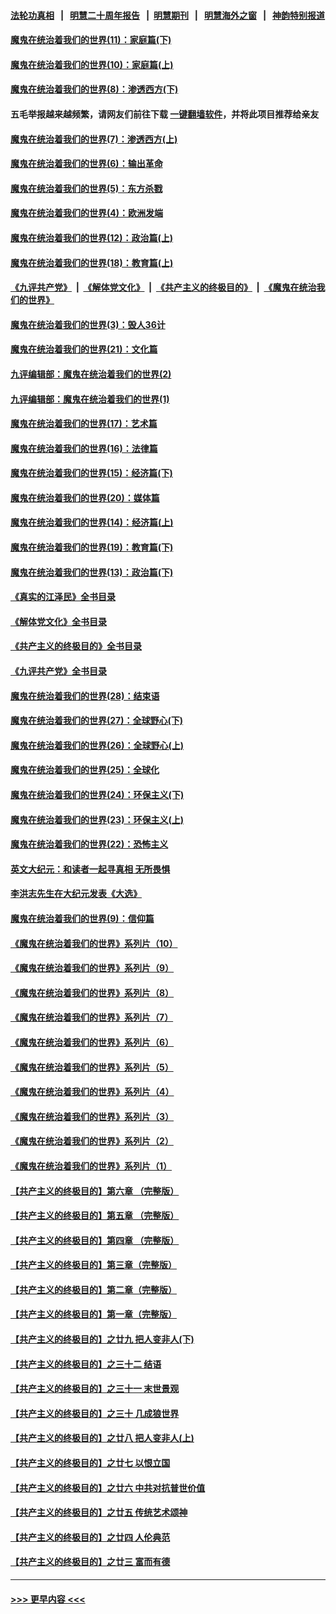 #### [法轮功真相](https://github.com/gfw-breaker/truth/blob/master/README.md?t=0) &nbsp;&nbsp;|&nbsp;&nbsp; [明慧二十周年报告](https://github.com/gfw-breaker/mh-reports/blob/master/README.md?t=0) &nbsp;&nbsp;|&nbsp;&nbsp;[明慧期刊](https://github.com/gfw-breaker/mh-qikan) &nbsp;&nbsp;|&nbsp;&nbsp; [明慧海外之窗](https://github.com/gfw-breaker/mh-news/blob/master/README.md?t=0) &nbsp;&nbsp;|&nbsp;&nbsp; [神韵特别报道](https://github.com/gfw-breaker/mh-news/blob/master/shenyun.md?t=0)
#### [魔鬼在统治着我们的世界(11)：家庭篇(下)](../pages/nsc422/n10440961.md?t=12071801) 
#### [魔鬼在统治着我们的世界(10)：家庭篇(上)](../pages/nsc422/n10435448.md?t=12071801) 
#### [魔鬼在统治着我们的世界(8)：渗透西方(下)](../pages/nsc422/n10429603.md?t=12071801) 
#### 五毛举报越来越频繁，请网友们前往下载 [一键翻墙软件](https://github.com/gfw-breaker/ssr-accounts)，并将此项目推荐给亲友
#### [魔鬼在统治着我们的世界(7)：渗透西方(上)](../pages/nsc422/n10426013.md?t=12071801) 
#### [魔鬼在统治着我们的世界(6)：输出革命](../pages/nsc422/n10421536.md?t=12071801) 
#### [魔鬼在统治着我们的世界(5)：东方杀戮](../pages/nsc422/n10417707.md?t=12071801) 
#### [魔鬼在统治着我们的世界(4)：欧洲发端](../pages/nsc422/n10414890.md?t=12071801) 
#### [魔鬼在统治着我们的世界(12)：政治篇(上)](../pages/nsc422/n10444576.md?t=12071801) 
#### [魔鬼在统治着我们的世界(18)：教育篇(上)](../pages/nsc422/n10526970.md?t=12071801) 
#### [《九评共产党》](https://github.com/begood0513/9ping.md/blob/master/README.md) &nbsp;|&nbsp; [《解体党文化》](../../../../jtdwh.md/blob/master/README.md)  &nbsp;|&nbsp; [《共产主义的终极目的》](../../../../gczydzjmd.md/blob/master/README.md) &nbsp;|&nbsp; [《魔鬼在统治我们的世界》](../../../../mgztzwmdsj.md/blob/master/README.md) 
#### [魔鬼在统治着我们的世界(3)：毁人36计](../pages/nsc422/n10411583.md?t=12071801) 
#### [魔鬼在统治着我们的世界(21)：文化篇](../pages/nsc422/n10597706.md?t=12071801) 
#### [九评编辑部：魔鬼在统治着我们的世界(2)](../pages/nsc422/n10410036.md?t=12071801) 
#### [九评编辑部：魔鬼在统治着我们的世界(1)](../pages/nsc422/n10406825.md?t=12071801) 
#### [魔鬼在统治着我们的世界(17)：艺术篇](../pages/nsc422/n10499093.md?t=12071801) 
#### [魔鬼在统治着我们的世界(16)：法律篇](../pages/nsc422/n10485969.md?t=12071801) 
#### [魔鬼在统治着我们的世界(15)：经济篇(下)](../pages/nsc422/n10469975.md?t=12071801) 
#### [魔鬼在统治着我们的世界(20)：媒体篇](../pages/nsc422/n10586579.md?t=12071801) 
#### [魔鬼在统治着我们的世界(14)：经济篇(上)](../pages/nsc422/n10457370.md?t=12071801) 
#### [魔鬼在统治着我们的世界(19)：教育篇(下)](../pages/nsc422/n10564808.md?t=12071801) 
#### [魔鬼在统治着我们的世界(13)：政治篇(下)](../pages/nsc422/n10448270.md?t=12071801) 
#### [《真实的江泽民》全书目录](../pages/nsc422/n13721399.md?t=12071801) 
#### [《解体党文化》全书目录](../pages/nsc422/n13721157.md?t=12071801) 
#### [《共产主义的终极目的》全书目录](../pages/nsc422/n13721048.md?t=12071801) 
#### [《九评共产党》全书目录](../pages/nsc422/n13708085.md?t=12071801) 
#### [魔鬼在统治着我们的世界(28)：结束语](../pages/nsc422/n10936246.md?t=12071801) 
#### [魔鬼在统治着我们的世界(27)：全球野心(下)](../pages/nsc422/n10928319.md?t=12071801) 
#### [魔鬼在统治着我们的世界(26)：全球野心(上)](../pages/nsc422/n10900318.md?t=12071801) 
#### [魔鬼在统治着我们的世界(25)：全球化](../pages/nsc422/n10788205.md?t=12071801) 
#### [魔鬼在统治着我们的世界(24)：环保主义(下)](../pages/nsc422/n10695307.md?t=12071801) 
#### [魔鬼在统治着我们的世界(23)：环保主义(上)](../pages/nsc422/n10688613.md?t=12071801) 
#### [魔鬼在统治着我们的世界(22)：恐怖主义](../pages/nsc422/n10614727.md?t=12071801) 
#### [英文大纪元：和读者一起寻真相 无所畏惧](../pages/nsc422/n12542027.md?t=12071801) 
#### [李洪志先生在大纪元发表《大选》](../pages/nsc422/n12534746.md?t=12071801) 
#### [魔鬼在统治着我们的世界(9)：信仰篇](../pages/nsc422/n10432159.md?t=12071801) 
#### [《魔鬼在统治着我们的世界》系列片（10）](../pages/nsc422/n12292670.md?t=12071801) 
#### [《魔鬼在统治着我们的世界》系列片（9）](../pages/nsc422/n12290859.md?t=12071801) 
#### [《魔鬼在统治着我们的世界》系列片（8）](../pages/nsc422/n12287445.md?t=12071801) 
#### [《魔鬼在统治着我们的世界》系列片（7）](../pages/nsc422/n12283425.md?t=12071801) 
#### [《魔鬼在统治着我们的世界》系列片（6）](../pages/nsc422/n12282314.md?t=12071801) 
#### [《魔鬼在统治着我们的世界》系列片（5）](../pages/nsc422/n12281419.md?t=12071801) 
#### [《魔鬼在统治着我们的世界》系列片（4）](../pages/nsc422/n12274024.md?t=12071801) 
#### [《魔鬼在统治着我们的世界》系列片（3）](../pages/nsc422/n12271322.md?t=12071801) 
#### [《魔鬼在统治着我们的世界》系列片（2）](../pages/nsc422/n12269049.md?t=12071801) 
#### [《魔鬼在统治着我们的世界》系列片（1）](../pages/nsc422/n12267575.md?t=12071801) 
#### [【共产主义的终极目的】第六章 （完整版）](../pages/nsc422/n11428913.md?t=12071801) 
#### [【共产主义的终极目的】第五章 （完整版）](../pages/nsc422/n11428912.md?t=12071801) 
#### [【共产主义的终极目的】第四章 （完整版）](../pages/nsc422/n11428907.md?t=12071801) 
#### [【共产主义的终极目的】第三章（完整版）](../pages/nsc422/n11428848.md?t=12071801) 
#### [【共产主义的终极目的】第二章（完整版）](../pages/nsc422/n11428831.md?t=12071801) 
#### [【共产主义的终极目的】第一章（完整版）](../pages/nsc422/n11417651.md?t=12071801) 
#### [【共产主义的终极目的】之廿九 把人变非人(下)](../pages/nsc422/n11344140.md?t=12071801) 
#### [【共产主义的终极目的】之三十二 结语](../pages/nsc422/n11360535.md?t=12071801) 
#### [【共产主义的终极目的】之三十一 末世景观](../pages/nsc422/n11351129.md?t=12071801) 
#### [【共产主义的终极目的】之三十 几成狼世界](../pages/nsc422/n11348280.md?t=12071801) 
#### [【共产主义的终极目的】之廿八 把人变非人(上)](../pages/nsc422/n11340492.md?t=12071801) 
#### [【共产主义的终极目的】之廿七 以恨立国](../pages/nsc422/n11336944.md?t=12071801) 
#### [【共产主义的终极目的】之廿六 中共对抗普世价值](../pages/nsc422/n11324785.md?t=12071801) 
#### [【共产主义的终极目的】之廿五 传统艺术颂神](../pages/nsc422/n11296396.md?t=12071801) 
#### [【共产主义的终极目的】之廿四 人伦典范](../pages/nsc422/n11296397.md?t=12071801) 
#### [【共产主义的终极目的】之廿三 富而有德](../pages/nsc422/n11283598.md?t=12071801) 

----
#### [ >>> 更早内容 <<< ](../indexes/nsc422-earlier.md)
